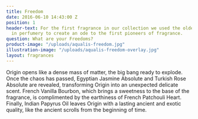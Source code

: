 ```yaml
---
title: Freedom
date: 2016-06-10 14:43:00 Z
position: 1
header-text: For the first fragrance in our collection we used the oldest ingredients
  in perfumery to create an ode to the first pioneers of fragrance.
question: What are your Freedoms?
product-image: "/uploads/aqualis-freedom.jpg"
illustration-image: "/uploads/aqualis-freedom-overlay.jpg"
layout: fragrances
---
```


Origin opens like a dense mass of matter, the big bang ready to explode. Once the chaos has passed, Egyptian Jasmine Absolute and Turkish Rose Absolute are revealed, transforming Origin into an unexpected delicate scent. French Vanilla Bourbon, which brings a sweetness to the base of the fragrance, is complimented by the earthiness of French Patchouli Heart. Finally, Indian Papyrus Oil leaves Origin with a lasting ancient and exotic quality, like the ancient scrolls from the beginning of time.